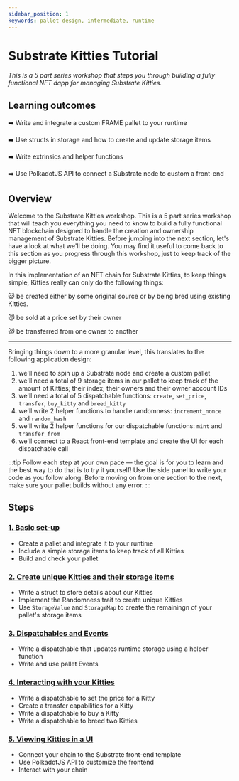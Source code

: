 ```yaml
---
sidebar_position: 1
keywords: pallet design, intermediate, runtime
---
```


# Substrate Kitties Tutorial
_This is a 5 part series workshop that steps you through building a fully functional NFT dapp for managing Substrate Kitties._

## Learning outcomes

:arrow_right: Write and integrate a custom FRAME pallet to your runtime

:arrow_right: Use structs in storage and how to create and update storage items

:arrow_right: Write extrinsics and helper functions

:arrow_right: Use PolkadotJS API to connect a Substrate node to custom a front-end

## Overview

Welcome to the Substrate Kitties workshop. This is a 5 part series workshop that will teach you everything you need to know to build a fully functional NFT blockchain designed to handle the creation and ownership management of Substrate Kitties. Before jumping into the next section, let's have a look at what we'll be doing. You may find it useful to come back to this section
as you progress through this workshop, just to keep track of the bigger picture.

In this implementation of an NFT chain for Substrate Kitties, to keep things simple, Kitties really can only do the following things:

:smiley_cat: be created either by some original source or by being bred using existing Kitties.

:smirk_cat: be sold at a price set by their owner

:pouting_cat: be transferred from one owner to another

---
Bringing things down to a more granular level, this translates to the following application design:
1. we'll need to spin up a Substrate node and create a custom pallet
2. we'll need a total of 9 storage items in our pallet to keep track of the amount of Kitties; their index; their owners and their 
owner account IDs
3. we'll need a total of 5 dispatchable functions: `create`, `set_price`, `transfer`, `buy_kitty` and `breed_kitty`
4. we'll write 2 helper functions to handle randomness: `increment_nonce` and `random_hash`
5. we'll write 2 helper functions for our dispatchable functions: `mint` and `transfer_from`
6. we'll connect to a React front-end template and create the UI for each dispatchable call

:::tip
Follow each step at your own pace &mdash; the goal is for you to learn and the best way to do that is to try it yourself!
Use the side panel to write your code as you follow along. Before moving on from one section to the next, make sure your pallet
builds without any error.
:::

## Steps

### [1. Basic set-up](basic-setup) 

- Create a pallet and integrate it to your runtime
- Include a simple storage items to keep track of all Kitties
- Build and check your pallet

### [2. Create unique Kitties and their storage items](create-kitties)

- Write a struct to store details about our Kitties
- Implement the Randomness trait to create unique Kitties
- Use `StorageValue` and `StorageMap` to create the remainingn of your pallet's storage items 

### [3. Dispatchables and Events](extrinsics-and-events)
- Write a dispatchable that updates runtime storage using a helper function
- Write and use pallet Events

### [4. Interacting with your Kitties](interacting-functions)

- Write a dispatchable to set the price for a Kitty
- Create a transfer capabilities for a Kitty 
- Write a dispatchable to buy a Kitty
- Write a dispatchable to breed two Kitties

### [5. Viewing Kitties in a UI](kitties-frontend)

- Connect your chain to the Substrate front-end template
- Use PolkadotJS API to customize the frontend
- Interact with your chain 

